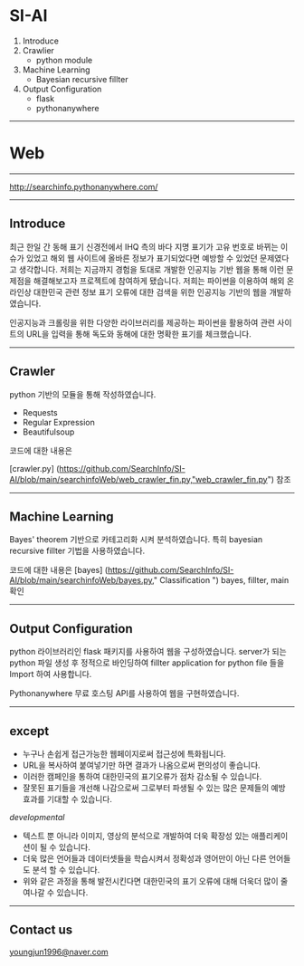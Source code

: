 # SI-AI

1. Introduce
2. Crawlier
   - python module
3. Machine Learning
   - Bayesian recursive fillter
4. Output Configuration
   - flask
   - pythonanywhere

---
Web
===
---

<http://searchinfo.pythonanywhere.com/>


---
Introduce
---

최근 한일 간 동해 표기 신경전에서 IHQ 측의 바다 지명 표기가 고유 번호로 바뀌는 이슈가 있었고
해외 웹 사이트에 올바른 정보가 표기되었다면 예방할 수 있었던 문제였다고 생각합니다.
저희는 지금까지 경험을 토대로 개발한 인공지능 기반 웹을 통해 이런 문제점을 해결해보고자 프로젝트에 참여하게 됐습니다.
저희는 파이썬을 이용하여 해외 온라인상 대한민국 관련 정보 표기 오류에 대한 검색을 위한 인공지능 기반의 웹을 개발하였습니다. 

인공지능과 크롤링을 위한 다양한 라이브러리를 제공하는 파이썬을 활용하여
관련 사이트의 URL을 입력을 통해 독도와 동해에 대한 명확한 표기를 체크했습니다.


---
Crawler
---

python 기반의 모듈을 통해 작성하였습니다.
 * Requests
 * Regular Expression
 * Beautifulsoup

코드에 대한 내용은 

[crawler.py] (https://github.com/SearchInfo/SI-AI/blob/main/searchinfoWeb/web_crawler_fin.py,"web_crawler_fin.py")  참조

---
Machine Learning
---

Bayes' theorem 기반으로 카테고리화 시켜 분석하였습니다.
특히 bayesian recursive fillter 기법을 사용하였습니다.

코드에 대한 내용은
[bayes] (https://github.com/SearchInfo/SI-AI/blob/main/searchinfoWeb/bayes.py," Classification ")
bayes, fillter, main 확인

---
Output Configuration
---

python 라이브러리인 flask 패키지를 사용하여 웹을 구성하였습니다.
server가 되는 python 파일 생성 후 정적으로 바인딩하여
fillter application for python file 들을 Import 하여 사용합니다.

Pythonanywhere 무료 호스팅 API를 사용하여 웹을 구현하였습니다.

---
except
---

 - 누구나 손쉽게 접근가능한 웹페이지로써 접근성에 특화됩니다.
 - URL을 복사하여 붙여넣기만 하면 결과가 나옴으로써 편의성이 좋습니다.
 - 이러한 캠페인을 통하여 대한민국의 표기오류가 점차 감소될 수 있습니다.
 - 잘못된 표기들을 개선해 나감으로써 그로부터 파생될 수 있는 많은 문제들의 예방 효과를 기대할 수 있습니다.

*developmental*
 - 텍스트 뿐 아니라 이미지, 영상의 분석으로 개발하여 더욱 확장성 있는 애플리케이션이 될 수 있습니다.
 - 더욱 많은 언어들과 데이터셋들을 학습시켜서 정확성과 영어만이 아닌 다른 언어들도 분석 할 수 있습니다.
 - 위와 같은 과정을 통해 발전시킨다면 대한민국의 표기 오류에 대해 더욱더 많이 줄여나갈 수 있습니다.
 
 
 ---
 
Contact us
---
<youngjun1996@naver.com>


